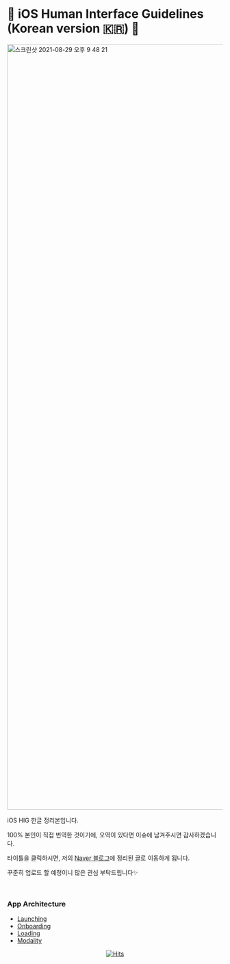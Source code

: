 # 📱 iOS Human Interface Guidelines (Korean version 🇰🇷) 📱

<img width="1789" alt="스크린샷 2021-08-29 오후 9 48 21" src="https://user-images.githubusercontent.com/39258902/131250879-48918fc9-c3ec-4a22-b459-c41ff8ef3844.png">


<p>iOS HIG 한글 정리본입니다.</p>
<p> 100% 본인이 직접 번역한 것이기에, 오역이 있다면 이슈에 남겨주시면 감사하겠습니다. </p>

타이틀을 클릭하시면, 저의 [Naver 블로그](https://blog.naver.com/0_0yeggy)에 정리된 글로 이동하게 됩니다.

<p>꾸준히 업로드 할 예정이니 많은 관심 부탁드립니다✨ </p>

</br> 

### App Architecture
- [Launching](https://blog.naver.com/0_0yeggy/222488135849)
- [Onboarding](https://blog.naver.com/0_0yeggy/222488146822)
- [Loading](https://blog.naver.com/0_0yeggy/222488154189)
- [Modality](https://blog.naver.com/0_0yeggy/222488202366)




<div align=center>
	
  [![Hits](https://hits.seeyoufarm.com/api/count/incr/badge.svg?url=https%3A%2F%2Fgithub.com%2Fyeahsilver/iOS-Human-Interface-Guidelines-Korean)](https://hits.seeyoufarm.c022om) 
	
</div>
